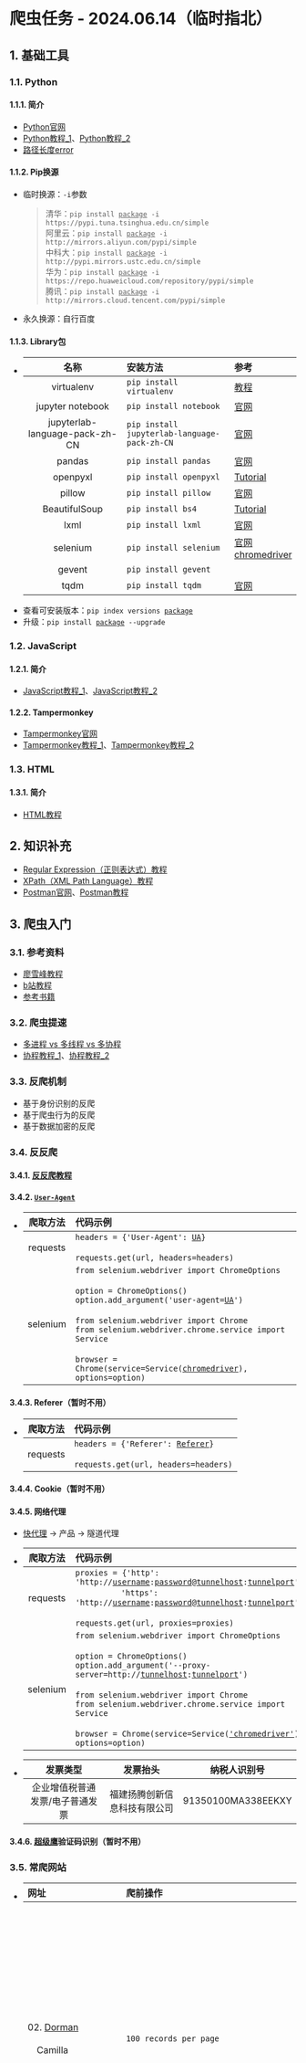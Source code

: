 # 爬虫任务 - 2024.06.14（临时指北）
## 1. 基础工具
### 1.1. Python
#### 1.1.1. 简介
- [Python官网](https://python.org)
- [Python教程_1](https://www.runoob.com/python3/python3-tutorial.html)、[Python教程_2](https://www.liaoxuefeng.com/wiki/1016959663602400/1016959856222624)
- [路径长度error](https://blog.csdn.net/weixin_43658159/article/details/127454046)

#### 1.1.2. Pip换源
- 临时换源：`-i`参数  
    > 清华：`pip install `<ins>`package`</ins>` -i https://pypi.tuna.tsinghua.edu.cn/simple`  
    > 阿里云：`pip install `<ins>`package`</ins>` -i http://mirrors.aliyun.com/pypi/simple`  
    > 中科大：`pip install `<ins>`package`</ins>` -i http://pypi.mirrors.ustc.edu.cn/simple`  
    > 华为：`pip install `<ins>`package`</ins>` -i https://repo.huaweicloud.com/repository/pypi/simple`  
    > 腾讯：`pip install `<ins>`package`</ins>` -i http://mirrors.cloud.tencent.com/pypi/simple`
- 永久换源：自行百度

#### 1.1.3. Library包
- |名称|安装方法|参考|
  |:-:|:-|:-|
  |virtualenv|`pip install virtualenv`|[教程](https://www.liaoxuefeng.com/wiki/1016959663602400/1019273143120480)|
  |jupyter notebook|`pip install notebook`|[官网](https://jupyter.org)|
  |jupyterlab-language-pack-zh-CN|`pip install jupyterlab-language-pack-zh-CN`|[官网](https://pypi.org/project/jupyterlab-language-pack-zh-CN/)|
  |pandas|`pip install pandas`|[官网](https://pandas.pydata.org/getting_started.html)|
  |openpyxl|`pip install openpyxl`|[Tutorial](https://openpyxl.readthedocs.io/en/stable/tutorial.html)|
  |pillow|`pip install pillow`|[官网](https://pillow.readthedocs.io/en/latest)|
  |BeautifulSoup|`pip install bs4`|[Tutorial](https://www.crummy.com/software/BeautifulSoup/bs4/doc/)|
  |lxml|`pip install lxml`|[官网](https://lxml.de/)|
  |selenium|`pip install selenium`|[官网](https://www.selenium.dev/zh-cn/documentation/webdriver/getting_started)<br />[chromedriver](https://chromedriver.chromium.org/home)|
  |gevent|`pip install gevent`||
  |tqdm|`pip install tqdm`|[官网](https://pypi.org/project/tqdm/)|
- 查看可安装版本：`pip index versions `<ins>`package`</ins>
- 升级：`pip install `<ins>`package`</ins>` --upgrade`

### 1.2. JavaScript
#### 1.2.1. 简介
- [JavaScript教程_1](https://www.runoob.com/js/js-tutorial.html)、[JavaScript教程_2](https://www.liaoxuefeng.com/wiki/1022910821149312)

#### 1.2.2. Tampermonkey
- [Tampermonkey官网](https://www.tampermonkey.net)
- [Tampermonkey教程_1](https://www.bilibili.com/video/BV1yT411L7n7)、[Tampermonkey教程_2](https://www.bilibili.com/video/BV19W4y1h7KM)

### 1.3. HTML
#### 1.3.1. 简介
- [HTML教程](https://www.runoob.com/html/html-tutorial.html)

## 2. 知识补充
- [Regular Expression（正则表达式）教程](https://github.com/ziishaned/learn-regex)
- [XPath（XML Path Language）教程](https://www.runoob.com/xpath/xpath-tutorial.html)
- [Postman官网](https://www.postman.com/downloads)、[Postman教程](https://www.bilibili.com/video/BV1hP4y177gS)

## 3. 爬虫入门
### 3.1. 参考资料
- [廖雪峰教程](https://www.liaoxuefeng.com/wiki/1016959663602400/1183249464292448)
- [b站教程](https://www.bilibili.com/video/BV1bL4y1V7q1)
- [参考书籍](https://www.ituring.com.cn/book/2847)

### 3.2. 爬虫提速
- [多进程 vs 多线程 vs 多协程](https://blog.csdn.net/weixin_51656605/article/details/113694044)
- [协程教程_1](https://blog.csdn.net/qq_45476428/article/details/108782593)、[协程教程_2](https://blog.csdn.net/freeking101/article/details/53097420)

### 3.3. 反爬机制
- 基于身份识别的反爬
- 基于爬虫行为的反爬
- 基于数据加密的反爬

### 3.4. 反反爬
#### 3.4.1. [反反爬教程](https://www.bilibili.com/video/BV1cy4y1V771)

#### 3.4.2. [`User-Agent`](https://sspai.com/post/75349)
- |爬取方法|代码示例|
  |:-:|:-|
  |requests|`headers = {'User-Agent': `<ins>`UA`</ins>`}`<br /><br />`requests.get(url, headers=headers)`|
  |selenium|`from selenium.webdriver import ChromeOptions`<br /><br />`option = ChromeOptions()`<br />`option.add_argument('user-agent=`<ins>`UA`</ins>`')`<br /><br />`from selenium.webdriver import Chrome`<br />`from selenium.webdriver.chrome.service import Service`<br /><br />`browser = Chrome(service=Service(`<ins>`chromedriver`</ins>`), options=option)`|

#### 3.4.3. Referer（暂时不用）
- |爬取方法|代码示例|
  |:-:|:-|
  |requests|`headers = {'Referer': `<ins>`Referer`</ins>`}`<br /><br />`requests.get(url, headers=headers)`|

#### 3.4.4. Cookie（暂时不用）

#### 3.4.5. 网络代理
- [快代理](https://www.kuaidaili.com/) -> 产品 -> 隧道代理
- |爬取方法|代码示例|
  |:-:|:-|
  |requests|`proxies = {'http': 'http://`<ins>`username`</ins>`:`<ins>`password`</ins>`@`<ins>`tunnelhost`</ins>`:`<ins>`tunnelport`</ins>`',`<br />&emsp;&emsp;&emsp;&emsp;&emsp;`'https': 'http://`<ins>`username`</ins>`:`<ins>`password`</ins>`@`<ins>`tunnelhost`</ins>`:`<ins>`tunnelport`</ins>`'}`<br /><br />`requests.get(url, proxies=proxies)`|
  |selenium|`from selenium.webdriver import ChromeOptions`<br /><br />`option = ChromeOptions()`<br />`option.add_argument('--proxy-server=http://`<ins>`tunnelhost`</ins>`:`<ins>`tunnelport`</ins>`')`<br /><br />`from selenium.webdriver import Chrome`<br />`from selenium.webdriver.chrome.service import Service`<br /><br />`browser = Chrome(service=Service(`<ins>`'chromedriver'`</ins>`), options=option)`|
- |发票类型|发票抬头|纳税人识别号|
  |:-:|:-:|:-:|
  |企业增值税普通发票/电子普通发票|福建扬腾创新信息科技有限公司|91350100MA338EEKXY|

#### 3.4.6. [超级鹰](https://www.chaojiying.com/)验证码识别（暂时不用）

### 3.5. 常爬网站
- |网址|爬前操作|目录字段|内容字段|
  |:-|:-|:-|:-|
  |02. [Dorman](https://www.dormanproducts.com/gsearch.aspx?type=keyword&origin=keyword&parttype=Fuel%2520Filler%2520Neck&start=0&num=100)<br /><br />&emsp;Camilla|`100 records per page`|$\color{red}{1. Menu}$<br />$\color{blue}{输入：}$`Param_Amount`<sub>[参数]</sub>、`Param_Url`<sub>[参数]</sub><br />$\color{blue}{输出：}$`Page`、`Url_1`|$\color{red}{2. Part\underline{ }Url}$<sup>【requests】</sup><br />$\color{blue}{输入：}$`Param_Amount`<sub>[参数]</sub>、`Url_1`<sub>[Menu]</sub><br />$\color{blue}{输出：}$`No.`、`Url`<br /><br />$\color{red}{3. Part}$<sup>【requests】</sup><br />$\color{blue}{输入：}$<ins>`No.`</ins><sub>[Part_Url]</sub>、<ins>`Url`</ins><sub>[Part_Url]</sub><br />$\color{blue}{输出：}$<ins>`序号`</ins>、`Part_Number`、`Type`、`Description`、`Application_Summary`、`Vehicle_1`<sup>(n)</sup>、`Vehicle_2`<sup>(n)</sup>、`OE`、`Pic`<sup>(n)</sup>、<ins>`Url`</ins>、`Vehicle_Url`、`Src`、`其他Specifications`<br /><br />$\color{red}{4. Vehicle}$<sup>【requests】</sup><br/>$\color{blue}{输入：}$<ins>`Vehicle_Url`</ins><sub>[Part]</sub><br />$\color{blue}{输出：}$<ins>`Vehicle_Url`</ins>、`Vehicle_1`<sup>(y)</sup>、`Vehicle_2`<sup>(y)</sup>|
  |03. [eBay](https://www.ebay.com/sch/i.html?_dkr=1&iconV2Request=true&_blrs=recall_filtering&_ssn=zamo-zuan&store_cat=0&store_name=zamozuan&_oac=1&_nkw=motor%20mount)<br /><br />&emsp;Westbroobo|1. `Sort` -> `Price + Shipping: highest first`<br />2. `Items per page` -> `240`<br /><br />1. 在目录找出[`详情api`](https://www.ebay.com/itm/304981523908?_ul=US&_stpos=91710&orig_cvip=true)：`https://www.ebay.com/itm/` + `Item_Number` + `?_ul=US&_stpos=91710&orig_cvip=true`<br />2. 在详情页找出[`车型api`](https://www.ebay.com/g/api/finders?module_groups=PART_FINDER&referrer=VIEWITEM&offset=0&module=COMPATIBILITY_TABLE)：`https://www.ebay.com/g/api/finders` + `?module_groups=PART_FINDER&referrer=VIEWITEM&offset=` + `Param_Offset` + `&module=COMPATIBILITY_TABLE`<br />&emsp;&emsp;&emsp;&emsp;&emsp;&emsp;&emsp;`Payload`：`{"scopedContext":{"catalogDetails":{"itemId":"` + `Item_Number` + `","categoryId":"` + `Category_Id` + `","marketplaceId":"` + `Market_Id` + `"}}}`<br /><br />`US参数_1` -> `https://www.ebay.com/itm/`、`?_ul=US&_stpos=91710&orig_cvip=true`<br />`DE参数_1` -> `https://www.ebay.de/itm/`、`?_ul=DE&_stpos=10115&orig_cvip=true`<br />`AU参数_1` -> `https://www.ebay.com.au/itm/`、`?_ul=AU&_stpos=2019&orig_cvip=true`<br />`UK参数_1` -> `https://www.ebay.co.uk/itm/`、`?_ul=GB&_stpos=BS81QU&orig_cvip=true`<br /><br />`US参数_2` -> `https://www.ebay.com/g/api/finders`<br />`DE参数_2` -> `https://www.ebay.de/g/api/finders`<br />`AU参数_2` -> `https://www.ebay.com.au/g/api/finders`<br />`UK参数_2` -> `https://www.ebay.co.uk/g/api/finders`|$\color{red}{1. Menu}$<sup>【Tampermonkey】</sup><br />$\color{blue}{输出：}$`Page`、`No.`、`Item_Number`|$\color{red}{2. Item}$<sup>【requests】</sup><br />$\color{blue}{输入：}$`Param_Market`<sub>[参数]</sub>、<ins>`No.`</ins><sub>[Menu]</sub>、<ins>`Item_Number`</ins><sub>[Menu]</sub><br />$\color{blue}{输出：}$<ins>`序号`</ins>、<ins>`Item_Number`</ins>、`Title`、`Subtitle`、`Price`、`Available`、`Sold`、`Vehicle_1`<sup>(n)</sup>、`Vehicle_2`<sup>(n)</sup>、`Pic`<sup>(n)</sup>、`Url`、`Description_Url`、`Src`、`Vehicle_Page`、`Category_Id`、`Market_Id`、`Country`、`Language`、`Locale`、`其他ItemSpecifics`<br /><br />$\color{red}{3. Vehicle}$<sup>【requests】</sup><br />$\color{blue}{输入：}$`Param_Market`<sub>[参数]</sub>、<ins>`Item_Number`</ins><sub>[Item]</sub>、`Vehicle_Page`<sub>[Item]</sub>、`Category_Id`<sub>[Item]</sub>、`Market_Id`<sub>[Item]</sub><br />$\color{blue}{输出：}$<ins>`Item_Number`</ins>、`Vehicle_1`<sup>(y)</sup>、`Vehicle_2`<sup>(y)</sup><br /><br />$\color{red}{4. Description}$<sup>【requests】</sup><br />$\color{blue}{输入：}$<ins>`Description_Url`</ins><sub>[Item]</sub><br />$\color{blue}{输出：}$<ins>`Description_Url`</ins>、`卖家描述信息`|
  |05. [Standard](https://www.standardbrand.com/en/ecatalog?part=temperature%20sensor&type=p&search=s)<br /><br />&emsp;Ward|1. 在官网找出[`iframe`](https://ecatalog.smpcorp.com/V2/STD/#/partsearch/searchText/temperature%20sensor?type=p&search=s)：`title="eCatFrame"`，设置`View 96`、`Part  (A-Z)`<br />2. 在`iframe`找出[`目录api`](https://ecatalog.smpcorp.com/V2/STD/api/part/partsearch?filter=temperature%20sensor&filterType=s&searchType=p&imageSize=80&start=0&limit=1&sort=3&catFilter=-All-&yearFilter=-All-&makeFilter=-All-&modelFilter=-All-&engineFilter=-All-&attrCodeFilter=-All-&attrValueFilter=-All-&plkEngineMakeFilter=-All-&plkEngineModelFilter=-All-&plkEngineDispFilter=-All-)：`https://ecatalog.smpcorp.com/V2/STD/api/part/partsearch?filter=` + `Param_Filter` + `&filterType=s&searchType=p&imageSize=80&start=` + `Param_Start` + `&limit=1&sort=3&catFilter=-All-&yearFilter=-All-&makeFilter=-All-&modelFilter=-All-&engineFilter=-All-&attrCodeFilter=-All-&attrValueFilter=-All-&plkEngineMakeFilter=-All-&plkEngineModelFilter=-All-&plkEngineDispFilter=-All-`<br />3. 在详情页找出[`详情api`](https://ecatalog.smpcorp.com/V2/STD/api/part/partselect?part=AS185&func=PART&vid=)：`https://ecatalog.smpcorp.com/V2/STD/api/part/partselect?part=` + `Part_Number` + `&func=PART&vid=`<br />4. 在详情页找出[`图片api`](https://ecatalog.smpcorp.com/V2/STD/api/image/getallimages?partNum=AS185&brand=STI&zoomFactor_sm=75&zoomFactor_md=360&zoomFactor_bg=960)：`https://ecatalog.smpcorp.com/V2/STD/api/image/getallimages?partNum=` + `Part_Number` + `&brand=` + `Brand` + `&zoomFactor_sm=75&zoomFactor_md=360&zoomFactor_bg=960`|$\color{red}{1. Menu}$<br />$\color{blue}{输入：}$`Param_Filter`<sub>[参数]</sub>、`Param_Start`<sub>[参数]</sub><br />$\color{blue}{输出：}$`No.`、`Url`|$\color{red}{2. Part\underline{ }Number}$<sup>【requests】</sup><br />$\color{blue}{输入：}$`Url`<sub>[Menu]</sub><br />$\color{blue}{输出：}$`Json信息`<br /><br />$\color{red}{3. Part}$<sup>【requests】</sup><br />$\color{blue}{输入：}$`basePart`<sub>[Part_Number]</sub><br />$\color{blue}{输出：}$`序号`、`Part_Number`、`Category`、`Part_Type_Short`、`Part_Type_Long`、`Brand`、`POP`、`Per_Car`、`Vehicle`、`Pic`<sup>(n)</sup>、`Url`、`Src`<sup>(n)</sup>、`JOIN_PNB`、`其他specifications`<br /><br />$\color{red}{4. Src}$<sup>【requests】</sup><br />$\color{blue}{输入：}$`Part_Number`<sub>[Part]</sub>、`Brand`<sub>[Part]</sub>、<ins>`JOIN_PNB`</ins><sub>[Part]</sub><br />$\color{blue}{输出：}$<ins>`JOIN_PNB`</ins>、`Src`<sup>(y)</sup>||
  |06. [Summit](https://www.summitracing.com/search?PageSize=100&SortBy=SKU&SortOrder=Ascending&keyword=LS%20Oil%20Pan)<br /><br />&emsp;-|1. `Records Per Page` -> `100 Records Per Page`<br />2. `Sort By` -> `Part Number (a-z)`|$\color{red}{1. Menu}$<sup>【Tampermonkey】</sup><br />$\color{blue}{输出：}$`Page`、`No.`、`Url`|$\color{red}{2. Part}$<sup>【requests】</sup><br />$\color{blue}{输入：}$<ins>`No.`</ins><sub>[Menu]</sub>、<ins>`Url`</ins><sub>[Menu]</sub><br />$\color{blue}{输出：}$<ins>`序号`</ins>、`Part_Number`、`Title`、`Description`、`Pic`<sub>(n)</sub>、<ins>`Url`</ins>、`Src`、`其他Overview`|
  |07. [SpectraPremium](https://ecat.spectrapremium.com/en/parts?line=oil_pans&year=&make=&model=&submodel=&universal=0&hide-exclusives-canadian-market=0&sort=part-number&limit=50)<br /><br />&emsp;Paul|1. `Sort by part #`<br />2. `Number of results` -> `50`|$\color{red}{1. Menu}$<sup>【Tampermonkey】</sup><br />$\color{blue}{输出：}$`Page`、`No.`、`Url`|$\color{red}{2. Part}$<sup>【requests】</sup><br />$\color{blue}{输入：}$<ins>`No.`</ins><sub>[Menu]</sub>、<ins>`Url`</ins><sub>[Menu]</sub><br />$\color{blue}{输出：}$<ins>`序号`</ins>、`Type`、`Part_Number`、`Vehicle`<sup>(n)</sup>、`Pic`<sup>(n)</sup>、<ins>`Url`</ins>、`Src`、`Vehicle_Page`、`其他Part_Specifications`<br /><br />$\color{red}{3. Vehicle}$<sup>【requests】</sup><br />$\color{blue}{输入：}$<ins>`Url`</ins><sub>[Part]</sub>、`Vehicle_Page`<sub>[Part]</sub><br />$\color{blue}{输出：}$<ins>`Url`</ins>、`Vehicle`<sup>(y)</sup>|
  |08. [Denniskirk](https://www.denniskirk.com/atv/cv-axle/brandasc.srt/100.ipp)<br /><br />&emsp;Westbroobo|1. `Results per Page` -> `100`<br />2. `Sort by` -> `Brand: A-Z`|$\color{red}{1. Menu}$<sup>【Tampermonkey】</sup><br />$\color{blue}{输出：}$`Page`、`No.`、`Url`|$\color{red}{2. Part}$<sup>【Tampermonkey】</sup><br />$\color{blue}{输入：}$<ins>`No.`</ins><sub>[Menu]</sub>、<ins>`Url`</ins><sub>[Menu]</sub><br />$\color{blue}{输出：}$<ins>`序号`</ins>、`Brand`、`Title`、`Vehicle`、`OE`、`Pic`<sup>(n)</sup>、<ins>`Url`</ins>、`Src`、`其他Specifications`|
  |09. [FourSeasons](https://www.4s.com/en/ecatalog?part=blower&type=p&search=s)<br /><br />&emsp;Ward|1. 在官网找出[`iframe`](https://ecatalog.smpcorp.com/v2/fs/#/partsearch/searchText/blower?type=p&search=s)：`title="eCatFrame"`，设置`View 96`、`Part  (A-Z)`<br />2. 在`iframe`找出[`目录api`](https://ecatalog.smpcorp.com/v2/fs/api/part/partsearch?filter=blower&filterType=s&searchType=p&imageSize=80&start=0&limit=1&sort=3&catFilter=-All-&yearFilter=-All-&makeFilter=-All-&modelFilter=-All-&engineFilter=-All-&attrCodeFilter=-All-&attrValueFilter=-All-&plkEngineMakeFilter=-All-&plkEngineModelFilter=-All-&plkEngineDispFilter=-All-)：`https://ecatalog.smpcorp.com/v2/fs/api/part/partsearch?filter=` + `Param_Filter` + `&filterType=s&searchType=p&imageSize=80&start=` + `Param_Start` + `&limit=1&sort=3&catFilter=-All-&yearFilter=-All-&makeFilter=-All-&modelFilter=-All-&engineFilter=-All-&attrCodeFilter=-All-&attrValueFilter=-All-&plkEngineMakeFilter=-All-&plkEngineModelFilter=-All-&plkEngineDispFilter=-All-`<br />3. 在详情页找出[`详情api`](https://ecatalog.smpcorp.com/v2/fs/api/part/partselect?part=35001&func=PART&vid=)：`https://ecatalog.smpcorp.com/v2/fs/api/part/partselect?part=` + `Part_Number` + `&func=PART&vid=`<br />4. 在详情页找出[`图片api`](https://ecatalog.smpcorp.com/v2/fs/api/image/getallimages?partNum=35001&brand=FS&zoomFactor_sm=75&zoomFactor_md=360&zoomFactor_bg=960)：`https://ecatalog.smpcorp.com/v2/fs/api/image/getallimages?partNum=` + `Part_Number` + `&brand=` + `Brand` + `&zoomFactor_sm=75&zoomFactor_md=360&zoomFactor_bg=960`|$\color{red}{1. Menu}$<br />$\color{blue}{输入：}$`Param_Filter`<sub>[参数]</sub>、`Param_Start`<sub>[参数]</sub><br />$\color{blue}{输出：}$`No.`、`Url`|$\color{red}{2. Part\underline{ }Number}$<sup>【requests】</sup><br />$\color{blue}{输入：}$`Url`<sub>[Menu]</sub><br />$\color{blue}{输出：}$`Json信息`<br /><br />$\color{red}{3. Part}$<sup>【requests】</sup><br />$\color{blue}{输入：}$`basePart`<sub>[Part_Number]</sub><br />$\color{blue}{输出：}$`序号`、`Part_Number`、`Category`、`Part_Type_Short`、`Part_Type_Long`、`Brand`、`POP`、`Per_Car`、`Vehicle`、`Pic`<sup>(n)</sup>、`Url`、`Src`<sup>(n)</sup>、`JOIN_PNB`、`其他specifications`<br /><br />$\color{red}{4. Src}$<sup>【requests】</sup><br />$\color{blue}{输入：}$`Part_Number`<sub>[Part]</sub>、`Brand`<sub>[Part]</sub>、<ins>`JOIN_PNB`</ins><sub>[Part]</sub><br />$\color{blue}{输出：}$<ins>`JOIN_PNB`</ins>、`Src`<sup>(y)</sup>|
  |10. [Amazon](https://www.amazon.com/Best-Sellers-Automotive-Automotive-Replacement-Air-Conditioning-Clutches/zgbs/automotive/15723281/ref=zg_bs_pg_1_automotive?_encoding=UTF8&pg=1)<br /><br />&emsp;Aleya||$\color{red}{1. Menu}$<sup>【Tampermonkey】</sup><br />$\color{blue}{输出：}$`No.`、`Url`<sup>(y)</sup>|$\color{red}{2. Part}$<sup>【Console】</sup><br />$\color{blue}{输入：}$<ins>`No.`</ins><sub>[Menu]</sub>、`Url`<sub>[Menu]</sub><br />$\color{blue}{输出：}$<ins>`序号`</ins>、`ASIN`、`Title`、`Price`、`About`、`Pic`<sup>(n)</sup>、`Url`<sup>(n)</sup>、`Src`、`其他Attribute`、`其他Technical_Details`、`其他Additional_Information`<br /><br />$\color{red}{3. SellerSprite\underline{ }Competitor}$<sup>【Tampermonkey】</sup><br />$\color{blue}{输入：}$<ins>`ASIN`</ins><sub>[Part]</sub><br />$\color{blue}{输出：}$<ins>`ASIN`</ins>、`标识`、`父ASIN`、`品牌`、`品牌链接`、`大类BSR排名`、`近7天BSR增长数`、`近7天BSR增长率`、`父体近30天总销量`、`父体近30天销量增长率`、`父体近30天总销售额`、`子体近一个月的销量`、`子体近一个月的预估销售额`、`变体数`、`最新售价 (BuyBox)`、`最新Q&A数`、`Listing的最新评分数`、`Listing近30天的新增评分数`、`Listing的最新评分值`、`月度留评率`、`FBA运费`、`毛利率`、`上架时间_1`、`上架时间_2`、`配送`、`类目路径_1`、`类目路径_2`、`小类目`、`重量`、`体积`、`LQS`、`卖家数`、`BuyBox卖家`、`BuyBox`<br /><br />$\color{red}{4. SellerSprite\underline{ }Sales}$<sup>【selenium】</sup><br />$\color{blue}{输入：}$<ins>`ASIN`</ins><sub>[Part]</sub><br />$\color{blue}{输出：}$<ins>`ASIN`</ins>、`销量预测信息`|
  |11. [AutoteileDirekt](https://www.autoteiledirekt.de/suche.html?keyword=Radlagersatz%20SKF&brand%5B0%5D=50)<br /><br />&emsp;Aleya||$\color{red}{1. Menu}$<sup>【Tampermonkey】</sup><br />$\color{blue}{输出：}$`Page`、`No.`、`Url`<sup>(y)</sup>|$\color{red}{2. Part}$<sup>【Console】</sup><br />$\color{blue}{输入：}$<ins>`No.`</ins><sub>[Menu]</sub>、`Url`<sub>[Menu]</sub><br />$\color{blue}{输出：}$<ins>`序号`</ins>、`Title`、`Subtitle`、`Artkl`、`Product_Id`、`Price`、`Vehicle_1`<sup>(n)</sup>、`Vehicle_2`<sup>(n)</sup>、`OE`、`Kit`、`Pic`<sup>(n)</sup>、`Url`<sup>(n)</sup>、`Src`、`Maker_Id`、`其他Desc`、`其他TecDoc`<br /><br />$\color{red}{3. Model}$<sup>【Console】</sup><br />$\color{blue}{输入：}$<ins>`Product_Id`</ins><sub>[Part]</sub>、<ins>`Maker_Id`</ins><sub>[Part]</sub><br />$\color{blue}{输出\_1：}$`No.`、<ins>`Product_Id`</ins>、<ins>`Maker_Id`</ins>、`Model_Id`、`Vehicle_1`<br />$\color{blue}{输出：}$<ins>`Product_Id`</ins>、`Vehicle_1`<sup>(y)</sup><br /><br />$\color{red}{4. Engine}$<sup>【Console】</sup><br />$\color{blue}{输入：}$<ins>`Product_Id`</ins><sub>[Model_1]</sub>、`Maker_Id`<sub>[Model_1]</sub>、`Model_Id`<sub>[Model_1]</sub>、`Vehicle_1`<sub>[Model_1]</sub><br />$\color{blue}{输出：}$<ins>`Product_Id`</ins>、`Vehicle_2`<sup>(y)</sup><br /><br />$\color{red}{5. Pic}$<sup>【Tampermonkey】</sup><br />$\color{blue}{输入：}$`Src`<sub>[Part]</sub><br />$\color{blue}{输出：}$`Pic`<sup>(y)</sup>|
  |12. [1AAuto](https://www.1aauto.com/search?q=brake+calipers)<br /><br />&emsp;-|1. `A-Z`<br />2. 在详情页找出[`车型api`](https://www.1aauto.com/catalog/product/fit?skuId=1169650&pathName=%2Ftoyota-4runner-fj-cruiser-tacoma-front-driver-and-passenger-side-2-piece-brake-caliper-set-trq-cla35380%2Fi%2F1abcs00107)：`https://www.1aauto.com/catalog/product/fit?skuId=` + `Sku_Id` + `&pathName=` + `Path_Name`|$\color{red}{1. Menu}$<sup>【Tampermonkey】</sup><br />$\color{blue}{输出：}$`Page`、`No.`、`Url`|$\color{red}{2. Part}$<sup>【requests】</sup><br />$\color{blue}{输入：}$<ins>`No.`</ins><sub>[Menu]</sub>、`Url`<sub>[Menu]</sub><br />$\color{blue}{输出：}$<ins>`序号`</ins>、`Title`、`Product_Id`、`Vehicle`<sup>(n)</sup>、`OE`<sup>(n)</sup>、`Pic`<sup>(n)</sup>、`Url`、`Src`、`其他Details`<br /><br />$\color{red}{3. Vehicle}$<sup>【requests】</sup><br />$\color{blue}{输入：}$<ins>`Product_Id`</ins><sub>[Part]</sub>、`Url`<sub>[Part]</sub><br />$\color{blue}{输出：}$<ins>`Product_Id`</ins>、`Vehicle`<sup>(y)</sup>、`OE`<sup>(y)</sup>|
  |13. [Rotomaster](https://rotomaster.com/search.php?search_query=Turbocharger&section=product&_bc_fsnf=1&Part%20Type=Turbocharger&limit=30&sort=alphaasc)<br /><br />&emsp;Westbroobo|1. `VIEW AS` -> `3`<br />2. `SHOW` -> `30 items per page`<br />3. `SORT BY` -> `A to Z`|$\color{red}{1. Menu}$<sup>【Tampermonkey】</sup><br />$\color{blue}{输出：}$`Page`、`No.`、`Url`|$\color{red}{2. Part}$<sup>【requests】</sup><br />$\color{blue}{输入：}$<ins>`No.`</ins><sub>[Menu]</sub>、<ins>`Url`</ins><sub>[Menu]</sub><br />$\color{blue}{输出：}$<ins>`序号`</ins>、`Title`、`Pic`<sup>(n)</sup>、<ins>`Url`</ins>、`Src`、`其他Attribute`、`其他Specifications`|
  |14. [TurbochargerPros](https://www.turbochargerpros.com/search_result.asp?w=garrett#/filter:brand:Garrett)<br /><br />&emsp;-||$\color{red}{1. Menu}$<sup>【Tampermonkey】</sup><br />$\color{blue}{输出：}$`Page`、`No.`、`Url`|$\color{red}{2. Part}$<sup>【requests】</sup><br />$\color{blue}{输入：}$<ins>`No.`</ins><sub>[Menu]</sub>、<ins>`Url`</ins><sub>[Menu]</sub><br />$\color{blue}{输出：}$<ins>`序号`</ins>、`Title`、`Vehicle`、`Pic`<sup>(n)</sup>、<ins>`Url`</ins>、`Src`、`其他Specifications`|
  |15. [ATPAutoteile](https://www.atp-autoteile.de/de/search/n-243/o-1/b-1-592/bremsbelaege-bestprice-atec)<br /><br />&emsp;Westbroobo|`Sortieren nach` -> `Preis absteigend`<br /><br />1. 在详情页找出[`Make api`](https://www.atp-autoteile.de/de/product/vehicles/988398)：`https://www.atp-autoteile.de/de/product/vehicles/` + `Product_Id`<br />2. 在详情页找出[`Model api`](https://www.atp-autoteile.de/de/product/vehicles/988398/9953)：`https://www.atp-autoteile.de/de/product/vehicles/` + `Product_Id` + `/` + `Make_Code`|$\color{red}{1. Menu}$<sup>【Tampermonkey】</sup><br />$\color{blue}{输出：}$`Page`、`No.`、`Url`、`Kit`|$\color{red}{2. Part}$<sup>【requests】</sup><br />$\color{blue}{输入：}$<ins>`No.`</ins><sub>[Menu]</sub>、<ins>`Kit`</ins><sub>[Menu]</sub>、<ins>`Url`</ins><sub>[Menu]</sub><br />$\color{blue}{输出：}$<ins>`序号`</ins>、`Sku`、`Brand`、`Manufacturer`、`Mpn`、`Product_Id`、`Title`、`Price`、<ins>`Kit`</ins>、`Vehicle_1`<sup>(n)</sup>、`Vehicle_2`<sup>(n)</sup>、`OE`、`Pic`<sup>(n)</sup>、<ins>`Url`</ins>、`Src`<br /><br />$\color{red}{3. Make}$<sup>【requests】</sup><br />$\color{blue}{输入：}$<ins>`序号`</ins><sub>[Part]</sub>、<ins>`Product_Id`</ins><sub>[Part]</sub><br />$\color{blue}{输出：}$<ins>`No.`</ins>、<ins>`Product_Id`</ins>、`Make`、`Make_Code`<br /><br />$\color{red}{4. Model}$<sup>【requests】</sup><br />$\color{blue}{输入：}$<ins>`No.`</ins><sub>[Make]</sub>、<ins>`Product_Id`</ins><sub>[Make]</sub>、`Make`<sub>[Make]</sub>、`Make_Code`<sub>[Make]</sub><br />$\color{blue}{输出：}$<ins>`No.`</ins>、<ins>`Product_Id`</ins>、`Vehicle_1`<sup>(y)</sup>、`Vehicle_2`<sup>(y)</sup>|
  |16. [Mevotech](https://www.mevotech.com/part/CMK100003)<br /><br />&emsp;-|从`RockAuto`爬下来`Part_Number`，再去`Mevotech`官网获取`Vehicle`||$\color{red}{1. Vehicle}$<sup>【requests】</sup><br />$\color{blue}{输入：}$<ins>`Part_Number`</ins><sub>[RockAuto]</sub><br />$\color{blue}{输出：}$<ins>`Part_Number`</ins>、`Vehicle`<sup>(y)</sup>|
  |17. [Cub](https://www.cubelec.com.tw/switch-parts-en.php?ID=2)<br /><br />&emsp;-|账号：CUBTPMS<br />密码：CUBTPMS|$\color{red}{1. Menu}$<sup>【Tampermonkey】</sup><br />$\color{blue}{输出：}$`Page`、`No.`、`Src`、`Url`、`Part_Number`、`Name`、`OE`、`Vehicle`、`Date`、`Pic`<sup>(n)</sup>||
  |18. [Auveco](https://www.auveco.com/polypropylene-compartment-box-6800-series?category=1c9e8880-f81b-41ec-ad11-38f3a6d3488f)<br /><br />&emsp;-|1. `Display Type` -> `2`<br />2. `Results per Page` -> `72`<br />3. `Sort by` -> `Item Number`|$\color{red}{1. Menu}$<sup>【Tampermonkey】</sup><br />$\color{blue}{输出：}$`No.`、`Url`|$\color{red}{2. Part}$<sup>【requests】</sup><br />$\color{blue}{输入：}$<ins>`No.`</ins><sub>[Menu]</sub>、<ins>`Url`</ins><sub>[Menu]</sub><br />$\color{blue}{输出：}$<ins>`序号`</ins>、`Item_Number`、`UPC`、`Title`、`Pic`<sup>(n)</sup>、<ins>`Url`</ins>、`Src`|
  |19. [MotoRAD](https://motorad.com/products/?categories=thermostat%2Ccoolant-housing&subcategories=thermostat-assembly-failsafe%2Cthermostat-assembly%2Cpower-sport-thermostat%2Cfail-safe-thermostat-w-housing%2Cstandard-failsafe%2Cegr-thermostat%2Chd-thermostat-w-housing%2Cstandard-naked-thermostat%2Chd-thermostat%2Cultrastat%2Cthermostat-kit-failsafe%2Cthermostat-w-housing%2Cthermostat%2Cthermostat-kit%2Cwater-pump-thermostat-assembly%2Chigh-flow-thermostat%2Cthermostat-kit-ultrastat%2Ceconomy-thermostat%2Cwater-outlet-coolant-housing)<br /><br />&emsp;-||`Page`、***`Part_Number`***|1. `$_序号`、***`Part_Number`***、`Category`、`Type`、`Description`、`$_Vehicle`、`OE`、`$_Pic`、***`Url`***、`Src`、`其他Attribute`、`其他Specifications`<br />2. ***`Part_Number`***、`Vehicle`|
  |20. [SpectrePerformance](https://www.spectreperformance.com/cross-reference/stp)<br /><br />&emsp;-||$\color{red}{1. Menu\underline{ }1}$<sup>【Tampermonkey】</sup><br />$\color{blue}{输出：}$`No.`、`Name`、`Url_1`<br /><br />$\color{red}{2. Menu}$<sup>【requests】</sup><br />$\color{blue}{输入：}$<ins>`No.`</ins><sub>[Menu_1]</sub>、<ins>`Name`</ins><sub>[Menu_1]</sub>、`Url_1`<sub>[Menu_1]</sub><br />$\color{blue}{输出：}$<ins>`No.`</ins>、<ins>`Name`</ins>、`Url`|$\color{red}{3. Part}$<sup>【requests】</sup><br />$\color{blue}{输入：}$<ins>`No.`</ins><sub>[Menu]</sub>、<ins>`Url`</ins><sub>[Menu]</sub><br />$\color{blue}{输出：}$<ins>`序号`</ins>、`Name`、`Title`、`Sku`、`Detail`、`Vehicle`<sup>(n)</sup>、`Pic`<sup>(n)</sup>、<ins>`Url`</ins>、`Src`、`分列OE`、`其他Specifications`<br /><br />$\color{red}{4. Vehicle}$<sup>【requests】</sup><br />$\color{blue}{输入：}$<ins>`Sku`</ins><sub>[Part]</sub><br />$\color{blue}{输出：}$<ins>`Sku`</ins>、`Vehicle`<sup>(y)</sup>|
  |21. [CentricParts](https://www.centricparts.com/partFinder/page/index/?p=1&product_list_limit=25&product_list_order=part_number)<br /><br />&emsp;-|1. `Sort By` -> `Part Number`<br />2. `Show` -> `25 per page`|$\color{red}{1. Menu\underline{ }1}$<br />$\color{blue}{输入：}$`Param_Total`<sub>[参数]</sub><br />$\color{blue}{输出：}$`Page`、`Url_1`<br /><br />$\color{red}{2. Menu}$<sup>【requests】</sup><br />$\color{blue}{输入：}$<ins>`Page`</ins><sub>[Menu_1]</sub>、`Url_1`<sub>[Menu_1]</sub><br />$\color{blue}{输出：}$<ins>`Page`</ins>、`No.`、`Sku`、`Url`、`Src`|$\color{red}{3. Part}$<sup>【requests】</sup><br />$\color{blue}{输入：}$<ins>`No.`</ins><sub>[Menu]</sub>、<ins>`Sku`</ins><sub>[Menu]</sub>、<ins>`Url`</ins><sub>[Menu]</sub>、<ins>`Src`</ins><sub>[Menu]</sub><br />$\color{blue}{输出：}$<ins>`序号`</ins>、<ins>`Sku`</ins>、`Status`、`Title`、`Summary`、`Vehicle`、`Pic`<sup>(n)</sup>、<ins>`Url`</ins>、<ins>`Src`</ins>、`其他Attribute`、`其他Details`|
  |22. [KaKaPart](http://www.kakapart.com/)<br /><br />&emsp;-|从`CentricParts`爬下来`Sku`，再去`KaKaPart`官网获取`分列OE`||$\color{red}{1. OE}$<sup>【requests】</sup><br />$\color{blue}{输入：}$<ins>`Sku`</ins><sub>[CentricParts]</sub><br />$\color{blue}{输出：}$<ins>`Sku`</ins>、`分列OE`|
  |23. [Agility](https://apdi.autocaredata.com/)<br /><br />&emsp;Westbroobo|从`RockAuto`爬下来`Part_Number`，再去`Agility`官网获取`Vehicle`、`OE`和`Src`||$\color{red}{1. Info}$<sup>【requests】</sup><br />$\color{blue}{输入：}$<ins>`Part_Number`</ins><sub>[RockAuto]</sub><br />$\color{blue}{输出：}$<ins>`Part_Number`</ins>、`Vehicle`、`Src`、`分列OE`、`其他Attributes`|
  |24. [Gates](https://www.gates.com/gb/en/power-transmission/power-transmission-kits/micro-v-kits.html)<br /><br />&emsp;Westbroobo|1. 选择特定`Item`，点击[`VIEW ALL PARTS`](https://www.gates.com/gb/en/power-transmission/power-transmission-kits/micro-v-kits.p.7884-000000-000000.html)<br />2. `Product #`升序<br />3. 点击翻页按钮找出[`目录api`](https://www.gates.com/bin/listing/products/variant?draw=1&columns%5B0%5D%5Bdata%5D=&columns%5B0%5D%5Bname%5D=partnumberauto_en_gb_string&columns%5B0%5D%5Bsearchable%5D=true&columns%5B0%5D%5Borderable%5D=true&columns%5B0%5D%5Bsearch%5D%5Bvalue%5D=&columns%5B0%5D%5Bsearch%5D%5Bregex%5D=false&columns%5B1%5D%5Bdata%5D=&columns%5B1%5D%5Bname%5D=productnumber_en_gb_string&columns%5B1%5D%5Bsearchable%5D=true&columns%5B1%5D%5Borderable%5D=true&columns%5B1%5D%5Bsearch%5D%5Bvalue%5D=&columns%5B1%5D%5Bsearch%5D%5Bregex%5D=false&columns%5B2%5D%5Bdata%5D=name_text_en_gb&columns%5B2%5D%5Bname%5D=name_text_en_gb&columns%5B2%5D%5Bsearchable%5D=true&columns%5B2%5D%5Borderable%5D=true&columns%5B2%5D%5Bsearch%5D%5Bvalue%5D=&columns%5B2%5D%5Bsearch%5D%5Bregex%5D=false&order%5B0%5D%5Bcolumn%5D=1&order%5B0%5D%5Bdir%5D=asc&start=0&length=10&search%5Bvalue%5D=&search%5Bregex%5D=false&id=7884-000000-000000&lang=en_gb&country=gb&fieldList=code_string%2Cpartnumberauto_en_gb_string%2Cpartnumberind_string%2Cproductnumber_en_gb_string%2Cname_text_en_gb&filters=&_=1711969903247)：`https://www.gates.com/bin/listing/products/variant?draw=`+ `Param_Draw` + `&columns%5B0%5D%5Bdata%5D=&columns%5B0%5D%5Bname%5D=partnumberauto_en_gb_string&columns%5B0%5D%5Bsearchable%5D=true&columns%5B0%5D%5Borderable%5D=true&columns%5B0%5D%5Bsearch%5D%5Bvalue%5D=&columns%5B0%5D%5Bsearch%5D%5Bregex%5D=false&columns%5B1%5D%5Bdata%5D=&columns%5B1%5D%5Bname%5D=productnumber_en_gb_string&columns%5B1%5D%5Bsearchable%5D=true&columns%5B1%5D%5Borderable%5D=true&columns%5B1%5D%5Bsearch%5D%5Bvalue%5D=&columns%5B1%5D%5Bsearch%5D%5Bregex%5D=false&columns%5B2%5D%5Bdata%5D=name_text_en_gb&columns%5B2%5D%5Bname%5D=name_text_en_gb&columns%5B2%5D%5Bsearchable%5D=true&columns%5B2%5D%5Borderable%5D=true&columns%5B2%5D%5Bsearch%5D%5Bvalue%5D=&columns%5B2%5D%5Bsearch%5D%5Bregex%5D=false&order%5B0%5D%5Bcolumn%5D=1&order%5B0%5D%5Bdir%5D=asc&start=` + `Param_Start` + `&length=10&search%5Bvalue%5D=&search%5Bregex%5D=false&id=` + `Param_Id` + `&lang=en_gb&country=gb&fieldList=code_string%2Cpartnumberauto_en_gb_string%2Cpartnumberind_string%2Cproductnumber_en_gb_string%2Cname_text_en_gb&filters=&_=` + `Param__`|$\color{red}{1. Menu\underline{ }1}$<br />$\color{blue}{输入：}$`Param_Page`<sub>[参数]</sub>、`Param_Id`<sub>[参数]</sub><br />$\color{blue}{输出：}$`Page`、`Url_1`<br /><br />$\color{red}{2. Menu}$<sup>【requests】</sup><br />$\color{blue}{输入：}$<ins>`Page`</ins><sub>[Menu_1]</sub>、`Url_1`<sub>[Menu_1]</sub><br />$\color{blue}{输出：}$<ins>`Page`</ins>、`No.`、`Url`|$\color{red}{3. Part}$<sup>【requests】</sup><br />$\color{blue}{输入：}$<ins>`No.`</ins><sub>[Menu]</sub>、<ins>`Url`</ins><sub>[Menu]</sub><br />$\color{blue}{输出：}$<ins>`序号`</ins>、<ins>`Url`</ins>、`Kit_序号`、`其他Specifications`、`其他Kit信息`|
  |25. [Yelp](https://www.yelp.com/search?find_desc=Auto+Services&find_loc=New+York%2C+New+York&attrs=job_auto_repair&sortby=rating)<br /><br />&emsp;-||$\color{red}{1. Menu}$<sup>【selenium】</sup><br />$\color{blue}{输入：}$<ins>`排名`</ins><sub>[City]</sub>、<ins>`英文名`</ins><sub>[City]</sub><br />$\color{blue}{输出：}$`序号`、<ins>`City_No.`</ins>、<ins>`City`</ins>、`Page`、`No.`、`Tab`、`Url_1`|$\color{red}{2. Store}$<sup>【selenium】</sup><br />$\color{blue}{输入：}$<ins>`序号`</ins><sub>[Menu]</sub>、<ins>`City_No.`</ins><sub>[Menu]</sub>、<ins>`City`</ins><sub>[Menu]</sub>、<ins>`Page`</ins><sub>[Menu]</sub>、<ins>`No.`</ins><sub>[Menu]</sub>、<ins>`Tab`</ins><sub>[Menu]</sub>、`Url_1`<br />$\color{blue}{输出：}$<ins>`序号`</ins>、<ins>`City_No.`</ins>、<ins>`City`</ins>、<ins>`Page`</ins>、<ins>`No.`</ins>、<ins>`Tab`</ins>、`Name`、`Website`、`Phone`、`Location`、`Score`、`Review`、`Claimed`、`Verified`、`Highlight`、`Service`、`Hour`、`Amenities`、`Url`|
  |26. [Moog](https://www.moogparts.com/parts/wheel-end/hub-assemblies-products.html)<br /><br />&emsp;-|1. 在官网找出[`Year api`](https://www.moogparts.com/driv/partfinder/api.catalog.years?brand=fllj&locale=en_US&country_code=US&vehicle_group_ids=2)：`https://www.moogparts.com/driv/partfinder/api.catalog.years?brand=fllj&locale=en_US&country_code=US&vehicle_group_ids=2`<br />2. 在官网找出[`Make api`](https://www.moogparts.com/driv/partfinder/api.catalog.makes?brand=fllj&locale=en_US&country_code=US&year_id=2024&vehicle_group_ids=2)：`https://www.moogparts.com/driv/partfinder/api.catalog.makes?brand=fllj&locale=en_US&country_code=US&year_id=` + `Year_Id` + `&vehicle_group_ids=2`<br />3. 在官网找出[`Model api`](https://www.moogparts.com/driv/partfinder/api.catalog.models?brand=fllj&locale=en_US&country_code=US&year_id=2024&make_id=67&vehicle_group_ids=2)：`https://www.moogparts.com/driv/partfinder/api.catalog.models?brand=fllj&locale=en_US&country_code=US&year_id=` + `Year_Id` + `&make_id=` + `&vehicle_group_ids=2`<br />4. 在搜索页找出[`目录api`](https://www.moogparts.com/driv/partfinder/api.catalog.partslist?brand=fllj&locale=en_US&country_code=US&year_id=2024&make_id=67&model_id=6615&vehicle_group_ids=2)：`https://www.moogparts.com/driv/partfinder/api.catalog.partslist?brand=fllj&locale=en_US&country_code=US&year_id=` + `Year_Id` + `&make_id=` + `Make_Id` + `&model_id=` + `Model_Id` + `&vehicle_group_ids=2`<br />5. 在详情页找出[`车型api`](https://www.drivparts.com/driv/partfinder/api.catalog.applications?brand=corporate&locale=en_US&country_code=US&part_number=512665&brand_code=FLLJ)：`https://www.drivparts.com/driv/partfinder/api.catalog.applications?brand=corporate&locale=en_US&country_code=US&part_number=` + `Part_Number` + `&brand_code=` + `Brand`|$\color{red}{1. Year}$<sup>【requests】</sup><br />$\color{blue}{输出：}$`Year_Id`、`Year`<br /><br />$\color{red}{2. Make}$<sup>【requests】</sup><br />$\color{blue}{输入：}$<ins>`Year_Id`</ins><sub>[Year]</sub>、<ins>`Year`</ins><sub>[Year]</sub><br />$\color{blue}{输出：}$<ins>`Year_Id`</ins>、<ins>`Year`</ins>、`Make_Id`、`Make`<br /><br />$\color{red}{3. Model}$<sup>【requests】</sup><br />$\color{blue}{输入：}$<ins>`Year_Id`</ins><sub>[Make]</sub>、<ins>`Year`</ins><sub>[Make]</sub>、<ins>`Make_Id`</ins><sub>[Make]</sub>、<ins>`Make`</ins><sub>[Make]</sub><br />$\color{blue}{输出：}$</font><ins>`Year_Id`</ins>、<ins>`Year`</ins>、<ins>`Make_Id`</ins>、<ins>`Make`</ins>、`Model_Id`、`Model`<br /><br />$\color{red}{4. Menu}$<sup>【requests】</sup><br />$\color{blue}{输入：}$<ins>`Year_Id`</ins><sub>[Model]</sub>、<ins>`Year`</ins><sub>[Model]</sub>、<ins>`Make_Id`</ins><sub>[Model]</sub>、<ins>`Make`</ins><sub>[Model]</sub>、<ins>`Model_Id`</ins><sub>[Model]</sub>、<ins>`Model`</ins><sub>[Model]</sub><br />$\color{blue}{输出：}$<ins>`Year_Id`</ins>、<ins>`Year`</ins>、<ins>`Make_Id`</ins>、<ins>`Make`</ins>、<ins>`Model_Id`</ins><、<ins>`Model`</ins>、`Part_No.`、`Drive`、`Position`、`Category`、`Subcategory`、`Type`、`Product`、`Part_Number`、`Part_Name`、`Brand`、`Qty`、`Fit`、`Criteria`、`Pic`<sup>(n)</sup>、`Url`、`Src`、`JOIN_PNB`|$\color{red}{5. Vehicle}$<sup>【requests】</sup><br />$\color{blue}{输入：}$`Part_Number`<sub>[Menu]</sub>、`Brand`<sub>[Menu]</sub>、<ins>`JOIN_PNB`</ins><sub>[Menu]</sub><br />$\color{blue}{输出：}$<ins>`JOIN_PNB`</ins>、`Vehicle_No.`、`其他Application信息`|
  |27. [WalkerProducts](https://web.tecalliance.net/walkerproducts/zh/parts/search?query=TEMPERATURE%20SENSOR&page=3#@brc/search:%25E6%2590%259C%25E7%25B4%25A2%2520TEMPERATURE%2520SENSOR;query:TEMPERATURE%2520SENSOR;page:3)<br /><br />&emsp;Camilla|1. `高级视图`<br />2. `显示 100`|$\color{red}{1. Menu}$<sup>【Tampermonkey】</sup><br />$\color{blue}{输出：}$`Page`、`No.`、`Row_Id`|$\color{red}{2. Part}$<sup>【requests】</sup><br />$\color{blue}{输入：}$`Param_X_Api_Key`<sub>[参数]</sub>、<ins>`No.`</ins><sub>[Menu]</sub>、`Row_Id`<sub>[Menu]</sub><br />$\color{blue}{输出：}$<ins>`序号`</ins>、`Part_Number`、`Brand_Id`、`Brand`、`Manufacturer_Website`、`GTIN_EAN`、`Type_Of_Part`、`Environmentally_Hazardous_Material`、`ACES_Applications_Available`、`Number_Of_Parts`、`Type_Of_Container`、`Qantity_Per_Aplication`、`Minimum_Order`、`Vehicle`<sup>(n)</sup>、`OE`、`Pic`<sup>(n)</sup>、`Url`、`Src`、`其他Descriptions`、`其他Extended Information`、`其他Product Attributes`、`其他Packages`<br /><br />$\color{red}{3. Vehicle}$<sup>【requests】</sup><br/>$\color{blue}{输入：}$`Param_X_Api_Key`<sub>[参数]</sub>、<ins>`Vehicle_Url`</ins><sub>[Part]</sub><br />$\color{blue}{输出：}$<ins>`Vehicle_Url`</ins>、`Vehicle_1`<sup>(y)</sup>、`Vehicle_2`<sup>(y)</sup>|
  |28. [ThePartsHQ](https://portal.thepartshq.com/catalogsearch/result/index/q/%22engine%22/?product_list_limit=80&q=engine&product_list_order=sku&product_list_dir=asc)<br /><br />&emsp;Camilla|1. `Show per page:` -> `80`<br />2. `SORT BY:` -> `SKU: A-Z`<br /><br />在`详情页`找出[`详情api`](https://portal.thepartshq.com/rest/V1/marmon/product/details/sku/A2041)：`https://portal.thepartshq.com/rest/V1/marmon/product/details/sku/` + `Part_Number`<br />|$\color{red}{1. Menu}$<sup>【Tampermonkey】</sup><br />$\color{blue}{输出：}$`Page`、`No.`、`Part_Number`、`Url`|$\color{red}{2. Part}$<sup>【requests】</sup><br />$\color{blue}{输入：}$<ins>`No.`</ins><sub>[Menu]</sub>、<ins>`Part_Number`</ins><sub>[Menu]</sub>、<ins>`Url`</ins><sub>[Menu]</sub><br />$\color{blue}{输出：}$<ins>`序号`</ins>、<ins>`Part_Number`</ins>、`Part_Type`、`Vehicle_1`、`Vehicle_2`、`Pic`<sup>(n)</sup>、<ins>`Url`</ins>、`Src`、`其他Attribute`<br /><br />$\color{red}{3. OE}$<sup>【requests】</sup><br/>$\color{blue}{输入：}$<ins>`Url`</ins><sub>[Menu]</sub><br />$\color{blue}{输出：}$<ins>`Url`</ins>、`分列OE`|
  |29. [PartsFinder](https://partsfinder.bilsteingroup.com/en/search?group=Engine&subgroup=Engine+Suspension&sortby=alph&sortdir=asc&itemsPerPage=2000)<br /><br />&emsp;Camilla|1. `A-Z`<br />2. `Products per page` -> `往大了调就完事了`<br /><br />在`详情页`找出[`车型api`](https://partsfinder.bilsteingroup.com/rest/v1/article/applications?make==Audi)：`https://partsfinder.bilsteingroup.com/rest/v1/article/applications?make=` + `Make`<br />|$\color{red}{1. Menu}$<sup>【Tampermonkey】</sup><br />$\color{blue}{输出：}$`No.`、`Url`|$\color{red}{2. Part}$<sup>【Tampermonkey】</sup><br />$\color{blue}{输入：}$<ins>`No.`</ins><sub>[Menu]</sub>、<ins>`Url`</ins><sub>[Menu]</sub><br />$\color{blue}{输出：}$<ins>`序号`</ins>、`Brand`、`Part_Number`、`Title`、`Subtitle`、`Pic`<sup>(n)</sup>、<ins>`Url`</ins>、`Src`、`Brand_Id`、`Master_Id`、`Make`、`其他Attribute`、`分列OE`、`list_make`<br /><br />$\color{red}{3. Vehicle}$<sup>【Console】</sup><br/>$\color{blue}{输入：}$`X-Csrf-Token`<sub>[参数]</sub>、<ins>`No.`</ins><sub>[Part]</sub>、`list_make`<sub>[Part]</sub>、`Brand_Id`<sub>[Part]</sub>、`Master_Id`<sub>[Part]</sub><br />$\color{blue}{输出：}$<ins>`序号`</ins>、`Vehicle_1`、`Vehicle_2`|
  |30. [TecDoc](https://web.tecalliance.net/tecdocsw/en/parts/search?brands=101&groups=247&sortDir=asc&sort=articleNo&page=0)<br /><br />&emsp;Camilla|账号：186299u15<br />密码：APMTeDoW14<br /><br />1. `Expanded view`<br />2. `Show 100`<br />3. `Article number`<br /><br />删掉`Url`中`#`及其后面的内容|$\color{red}{1. Menu}$<sup>【Tampermonkey】</sup><br />$\color{blue}{输出：}$`Page`、`No.`、`Row_Id`、`Groups`|$\color{red}{2. Part}$<sup>【requests】</sup><br />$\color{blue}{输入：}$`X-Api-Key`<sub>[参数]</sub>、<ins>`No.`</ins><sub>[Menu]</sub>、`Row_Id`<sub>[Menu]</sub>、`Groups`<sub>[Menu]</sub><br />$\color{blue}{输出：}$<ins>`序号`</ins>、`Manufactuer`、`Part_Number`、`Type`、`GTIN`、`Price_Type`、`Price_Unit`、`Quantity_Unit`、`Price`、`Discount_Group`、`Vehicle_1`<sup>(n)</sup>、`Vehicle_2`<sup>(n)</sup>、`OE`、`Pic`<sup>(n)</sup>、`Url`、`Src`、`Information`、`Article_Id`、`其他Criteria`<br />$\color{blue}{输出\_2：}$`Article_Id`、`Manufactuer_Id`<br /><br />$\color{red}{3. Target}$<sup>【requests】</sup><br/>$\color{blue}{输入：}$`Param_X_Api_Key`<sub>[参数]</sub>、<ins>`Article_Id`</ins><sub>[Part_2]</sub>、`Manufactuer_Id`<sub>[Part_2]</sub><br />$\color{blue}{输出：}$<ins>`Article_Id`</ins>、`AITI`<br /><br />$\color{red}{4. Vehicle}$<sup>【requests】</sup><br/>$\color{blue}{输入：}$`X-Api-Key`<sub>[参数]</sub>、<ins>`Article_Id`</ins><sub>[Target]</sub>、`AITI`<sub>[Target]</sub><br />$\color{blue}{输出：}$<ins>`Article_Id`</ins>、`Vehicle_1`<sup>(y)</sup>、`Vehicle_2`<sup>(y)</sup>|
  |31. [EuroKlima](https://en.euro-klima.pl/EN/compressor-parts/clutch-assemblies.html?product_list_order=name)<br /><br />&emsp;Grant|1. `Sort By:` -> `Product Name`<br />2. `List`|$\color{red}{1. Menu}$<sup>【Tampermonkey】</sup><br />$\color{blue}{输出：}$`Page`、`No.`、`Url`|$\color{red}{2. Part}$<sup>【requests】</sup><br />$\color{blue}{输入：}$<ins>`No.`</ins><sub>[Menu]</sub>、<ins>`Url`</ins><sub>[Menu]</sub><br />$\color{blue}{输出：}$<ins>`序号`</ins>、`Title`、`Price`、`Excl_Tax`、`Details`、`OE`、`Pic`<sup>(n)</sup>、<ins>`Url`</ins>、`Src`、`其他Info`、`其他Information`|
  |32. [GMParts](https://parts.gmparts.com/search?searchTerm=Trunk%20Lock%20Cylinder)<br /><br />&emsp;Grant|`Sort by` -> `Name: A to Z`|$\color{red}{1. Menu}$<sup>【requests】</sup><br />$\color{blue}{输入：}$`Param_Search_Term`<sub>[参数]</sub>、`Param_Page_Size`<sub>[Menu]</sub><br />$\color{blue}{输出：}$`No.`、`Url_1`|$\color{red}{2. Part}$<sup>【requests】</sup><br />$\color{blue}{输入：}$<ins>`No.`</ins><sub>[Menu]</sub>、`Url_1`<sub>[Menu]</sub><br />$\color{blue}{输出：}$<ins>`序号`</ins>、`Part_Number`、`Manufacturer`、`Manufacturer_Part_Number`、`Title`、`Pic`<sup>(n)</sup>、`Url`、`Src`、`其他ProductSpecifications`、`其他PackagingSpecifications`|
  |33. [Denso](https://www.densoproducts.com/ac-components-denso?orderby=6&pagesize=40)<br /><br />&emsp;Grant|`DISPLAY PER PAGE` -> `40`<br />`SORT BY` -> `Name: Z to A`|$\color{red}{1. Menu}$<sup>【Tampermonkey】</sup><br />$\color{blue}{输出：}$`Page`、`No.`、`Url`|$\color{red}{2. Part}$<sup>【requests】</sup><br />$\color{blue}{输入：}$<ins>`No.`</ins><sub>[Menu]</sub>、<ins>`Url`</ins><sub>[Menu]</sub><br />$\color{blue}{输出：}$<ins>`序号`</ins>、`Title`、`Price`、`Vehicle`、`OE`、`Pic`<sup>(n)</sup>、<ins>`Url`</ins>、`Src`、`其他Details`、`其他Manufacturers`、`其他Specifications`|
  |34. [BlueStreak](http://bsecorp.com/catalog/)<br /><br />&emsp;Camilla|`显示 100`|$\color{red}{1. Menu}$<br />$\color{blue}{输入：}$`Param_Page`<sub>[参数]</sub><br />$\color{blue}{输出：}$`Page`|$\color{red}{2. Part}$<sup>【requests】</sup><br />$\color{blue}{输入：}$`Param_X_Api_Key`<sub>[参数]</sub>、<ins>`Page`</ins><sub>[Menu]</sub><br />$\color{blue}{输出：}$<ins>`Page`</ins>、`序号`、`Part_Number`、`Brand_Id`、`Brand`、`Manufacturer_Website`、`GTIN_EAN`、`Type_Of_Part`、`Qantity_Per_Aplication`、`Minimum_Order`、`Vehicle`<sup>(n)</sup>、`OE`、`Pic`<sup>(n)</sup>、`Url`、`Src`、`Vehicle_Page`<sup>(n)</sup>、`其他Descriptions`、`其他Additional`、`其他Product Attributes`、`其他Packages`<br /><br />$\color{red}{3. Vehicle\_Page}$<sup>【requests】</sup><br/>$\color{blue}{输入：}$`Param_X_Api_Key`<sub>[参数]</sub>、<ins>`JOIN_PNBI`</ins><sub>[Part]</sub>、`Part_Number`<sub>[Part]</sub>、`Brand_Id`<sub>[Part]</sub><br />$\color{blue}{输出：}$<ins>`JOIN_PNBI`</ins>、`Vehicle_Page`<sup>(y)</sup><br /><br />$\color{red}{4. Vehicle}$<sup>【requests】</sup><br/>$\color{blue}{输入：}$`Param_X_Api_Key`<sub>[参数]</sub>、<ins>`JOIN_PNBI`</ins><sub>[Part]</sub>、`Vehicle_Page`<sub>[Part]</sub>、`Part_Number`<sub>[Part]</sub>、`Brand_Id`<sub>[Part]</sub><br />$\color{blue}{输出：}$<ins>`JOIN_PNBI`</ins>、`Vehicle`<sup>(y)</sup>|
  |35. [JC](https://www.jcsportlinepro.com/carbon-fiber-spoiler_1.html)<br /><br />&emsp;Paul||$\color{red}{1. Menu}$<sup>【Tampermonkey】</sup><br />$\color{blue}{输出：}$`Page`、`No.`、`Url`|$\color{red}{2. Part}$<sup>【requests】</sup><br />$\color{blue}{输入：}$<ins>`No.`</ins><sub>[Menu]</sub>、<ins>`Url`</ins><sub>[Menu]</sub><br />$\color{blue}{输出：}$<ins>`序号`</ins>、`Title`、`Pic`<sup>(n)</sup>、<ins>`Url`</ins>、`Src`、`Description`、`分列Description`、`其他Src`|
  |36. [UAC](https://uacparts.com/Catalog/SearchIndex?search=CO0011C)<br /><br />&emsp;Grant|从`RockAuto`爬下来`Part_Number`，再去`UAC`官网获取对应信息||$\color{red}{1. Part\underline{ }Number}$<sup>【requests】</sup><br />$\color{blue}{输入：}$<ins>`Part_Number`</ins><sub>[RockAuto]</sub><br />$\color{blue}{输出：}$<ins>`Part_Number`</ins>、`UAC_Part_Number`、`UAC_1`、`UAC_2`、`UAC_3`、`UAC_4`、`UAC_Vehicle_1`<sup>(n)</sup>、`UAC_Vehicle_2`<sup>(n)</sup>、`UAC_OE_Four_Seasons`<sup>(n)</sup>、`UAC_OE_Omega`<sup>(n)</sup>、`UAC_OE`<sup>(n)</sup>、`UAC_Pic`<sup>(n)</sup>、`UAC_Src`<br /><br />$\color{red}{2. Vehicle}$<sup>【requests】</sup><br />$\color{blue}{输入：}$<ins>`UAC_Part_Number`</ins><sub>[Part_Number]</sub><br />$\color{blue}{输出：}$<ins>`UAC_Part_Number`</ins>、`UAC_Vehicle_1`<sup>(y)</sup>、`UAC_Vehicle_2`<sup>(y)</sup><br /><br />$\color{red}{3. OE}$<sup>【requests】</sup><br />$\color{blue}{输入：}$<ins>`UAC_Part_Number`</ins><sub>[Part_Number]</sub><br />$\color{blue}{输出：}$<ins>`UAC_Part_Number`</ins>、`UAC_OE_Four_Seasons`<sup>(y)</sup>、`UAC_OE_Omega`<sup>(y)</sup>、`UAC_OE`<sup>(y)</sup><br /><br />$\color{red}{4. OE}$<sup>【requests】</sup><br />$\color{blue}{输入：}$<ins>`UAC_Part_Number`</ins><sub>[Part_Number]</sub><br />$\color{blue}{输出：}$<ins>`UAC_Part_Number`</ins>、`其他Specs`|
  |37. [GBC](http://www.fenderliner.com/)<br /><br />&emsp;-||$\color{red}{1. Menu}$<sup>【Tampermonkey】</sup><br />$\color{blue}{输出：}$`Page`、`No.`、`Url`|$\color{red}{2. Part}$<sup>【requests】</sup><br />$\color{blue}{输入：}$<ins>`No.`</ins><sub>[Menu]</sub>、<ins>`Url`</ins><sub>[Menu]</sub><br />$\color{blue}{输出：}$<ins>`序号`</ins>、`Title`、`Picture`<sup>(n)</sup>、<ins>`Url`</ins>、`Src`、`其他Replacement`、`其他Description`|

## 附录A 教程工具
1. [Git教程](https://www.liaoxuefeng.com/wiki/896043488029600)
2. [JSON解析](https://www.json.cn)
3. [selenium等待机制](https://blog.csdn.net/biggbang/article/details/121511531)
4. [正则表达式测试网站](https://www.whatsmyip.org/regular-expression-tester)
5. [selenium常用配置](https://blog.csdn.net/m0_56676945/article/details/129215165)
6. [selenium配置大全](https://peter.sh/experiments/chromium-command-line-switches)
7. [~~eBay网站开发者API（此方法不再使用）~~](https://developer.ebay.com/devzone/shopping/docs/CallRef/GetSingleItem.html)

## 附录B Collaborators
- |GitHub|Name|E-mail|
  |:-:|:-:|:-:|
  |2024Hope2002|Hoppe|2721751152@qq.com|
  |Aleya-L|Aleya|lhxin1228@163.com|
  |Archer9528|Archer|893393406@qq.com|
  |bibabo119|Camilla|2676128666@qq.com|
  |Carver-HJQ |Carver|hejiaqi0318@163.com|
  |Crissy1010|Crissy|2523031949@qq.com|
  |Isiah-yi|Isiah|pd56@cht-group.net|
  |Larkin420420|Larkin|heijiaow@163.com|
  |Oolong-bit|Ward|1106622586@qq.com|
  |Paulcccc|Paul|573638095@qq.com|
  |Westbroobo|Westbroobo|lswbk888@gmail.com|
  |YL-Wang1|Grant|281689104@qq.com|
  |yuanlinabc|Leif|zyl964051609@gmail.com|
  |Yvonyy|Yvonyy|1460161270@qq.com|
  